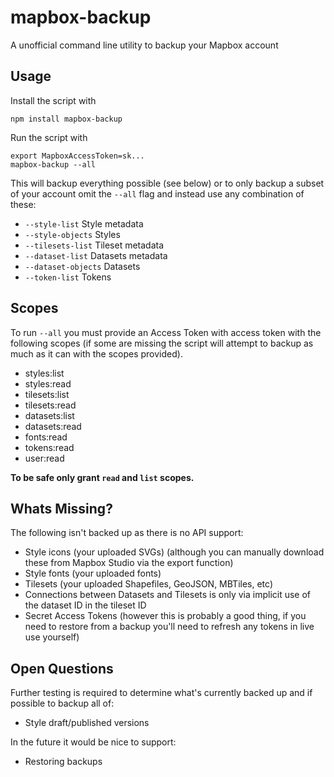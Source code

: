 # mapbox-backup

A unofficial command line utility to backup your Mapbox account

## Usage

Install the script with

    npm install mapbox-backup

Run the script with

    export MapboxAccessToken=sk...
    mapbox-backup --all

This will backup everything possible (see below) or to only backup a subset of your account omit the `--all` flag and instead use any combination of these:

* `--style-list` Style metadata
* `--style-objects` Styles
* `--tilesets-list` Tileset metadata
* `--dataset-list` Datasets metadata
* `--dataset-objects` Datasets
* `--token-list` Tokens

## Scopes

To run `--all` you must provide an Access Token with access token with the following scopes (if some are missing the script will attempt to backup as much as it can with the scopes provided).

* styles:list
* styles:read
* tilesets:list
* tilesets:read
* datasets:list
* datasets:read
* fonts:read
* tokens:read
* user:read

__To be safe only grant `read` and `list` scopes.__

## Whats Missing?

The following isn't backed up as there is no API support:

* Style icons (your uploaded SVGs) (although you can manually download these from Mapbox Studio via the export function)
* Style fonts (your uploaded fonts)
* Tilesets (your uploaded Shapefiles, GeoJSON, MBTiles, etc)
* Connections between Datasets and Tilesets is only via implicit use of the dataset ID in the tileset ID
* Secret Access Tokens (however this is probably a good thing, if you need to restore from a backup you'll need to refresh any tokens in live use yourself)

## Open Questions

Further testing is required to determine what's currently backed up and if possible to backup all of:

* Style draft/published versions

In the future it would be nice to support:

* Restoring backups
